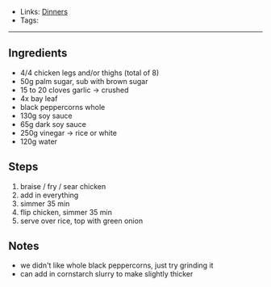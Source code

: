 - Links: [Dinners](Dinners.md)
- Tags: 

---

## Ingredients
- 4/4 chicken legs and/or thighs (total of 8)
- 50g palm sugar, sub with brown sugar
- 15 to 20 cloves garlic -> crushed
- 4x bay leaf
- black peppercorns whole
- 130g soy sauce 
- 65g dark soy sauce
- 250g vinegar -> rice or white
- 120g water
## Steps
1. braise / fry / sear chicken
2. add in everything
3. simmer 35 min
4. flip chicken, simmer 35 min
5. serve over rice, top with green onion
## Notes
- we didn't like whole black peppercorns, just try grinding it
- can add in cornstarch slurry to make slightly thicker